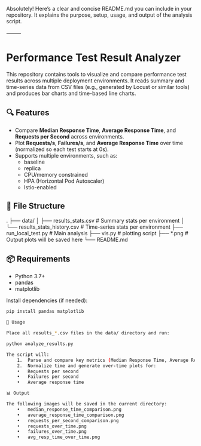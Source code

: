 Absolutely! Here’s a clear and concise README.md you can include in your repository. It explains the purpose, setup, usage, and output of the analysis script.

⸻



# Performance Test Result Analyzer

This repository contains tools to visualize and compare performance test results across multiple deployment environments. It reads summary and time-series data from CSV files (e.g., generated by Locust or similar tools) and produces bar charts and time-based line charts.

## 🔍 Features

- Compare **Median Response Time**, **Average Response Time**, and **Requests per Second** across environments.
- Plot **Requests/s**, **Failures/s**, and **Average Response Time** over time (normalized so each test starts at 0s).
- Supports multiple environments, such as:
  - baseline
  - replica
  - CPU/memory constrained
  - HPA (Horizontal Pod Autoscaler)
  - Istio-enabled

## 📁 File Structure

.
├── data/
│   ├── results_stats.csv          # Summary stats per environment
│   └── results_stats_history.csv  # Time-series stats per environment
├── run_local_test.py                  # Main analysis 
├── vis.py               				# plotting script
├── *.png                               # Output plots will be saved here
└── README.md

## 📦 Requirements

- Python 3.7+
- pandas
- matplotlib

Install dependencies (if needed):

```bash
pip install pandas matplotlib

🚀 Usage

Place all results_*.csv files in the data/ directory and run:

python analyze_results.py

The script will:
	1.	Parse and compare key metrics (Median Response Time, Average Response Time, Requests/s) across environments.
	2.	Normalize time and generate over-time plots for:
	•	Requests per second
	•	Failures per second
	•	Average response time

📊 Output

The following images will be saved in the current directory:
	•	median_response_time_comparison.png
	•	average_response_time_comparison.png
	•	requests_per_second_comparison.png
	•	requests_over_time.png
	•	failures_over_time.png
	•	avg_resp_time_over_time.png



